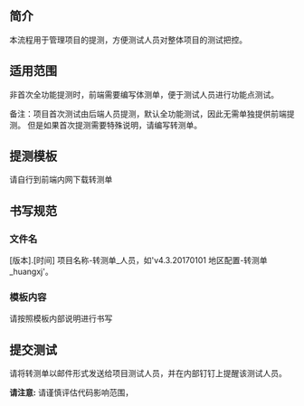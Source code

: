 ## 简介

本流程用于管理项目的提测，方便测试人员对整体项目的测试把控。

## 适用范围

非首次全功能提测时，前端需要编写体测单，便于测试人员进行功能点测试。

备注：项目首次测试由后端人员提测，默认全功能测试，因此无需单独提供前端提测。
但是如果首次提测需要特殊说明，请编写转测单。

## 提测模板

请自行到前端内网下载转测单

## 书写规范

### 文件名

[版本].[时间] 项目名称-转测单_人员，如'v4.3.20170101 地区配置-转测单_huangxj'。

### 模板内容

请按照模板内部说明进行书写

## 提交测试

请将转测单以邮件形式发送给项目测试人员，并在内部钉钉上提醒该测试人员。

**请注意:** 请谨慎评估代码影响范围，